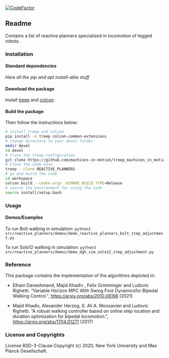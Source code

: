 [![CodeFactor](https://www.codefactor.io/repository/github/machines-in-motion/reactive_planners/badge/master?s=2265cf35a56607421790341030c3b894f59b1c28)](https://www.codefactor.io/repository/github/machines-in-motion/reactive_planners/overview/master)

Readme
------

Contains a list of reactive planners specialized in locomotion of legged robots.

### Installation

#### Standard dependencies

*Here all the pip and apt install-able stuff*

#### Download the package

Install
[treep](https://gitlab.is.tue.mpg.de/amd-clmc/treep)
and
[colcon](https://github.com/machines-in-motion/machines-in-motion.github.io/wiki/use_colcon)
.


#### Build the package


Then follow the instructions below:
```bash
# install treep and colcon
pip install -U treep colcon-common-extensions
# change directory to your devel folder
mkdir devel
cd devel
# Clone the treep configuration
git clone https://github.com/machines-in-motion/treep_machines_in_motion.git
# Clone the code base
treep --clone REACTIVE_PLANNERS
# go and build the code
cd workspace
colcon build --cmake-args -DCMAKE_BUILD_TYPE=Release
# source the environment for using the code
source install/setup.bash
```

### Usage

#### Demos/Examples

To run Bolt walking in simulation:
 `python3 src/reactive_planners/demos/demo_reactive_planners_bolt_step_adjustment.py`

To run Solo12 walking in simulation:
 `python3 src/reactive_planners/demos/demo_dgh_sim_solo12_step_adjustment.py`

### Reference

This package contains the implementation of the algorithms depicted in:

- Elham Daneshmand, Majid Khadiv , Felix Grimminger and Ludovic Righetti.
  “Variable Horizon MPC With Swing Foot Dynamicsfor Bipedal Walking Control.”,
  https://arxiv.org/abs/2010.08198 (2021)

- Majid Khadiv, Alexander Herzog, S. Ali A. Moosavian and Ludovic Righetti.
  “A robust walking controller based on online step location and duration
  optimization for bipedal locomotion.”, https://arxiv.org/abs/1704.01271 (2017)

### License and Copyrights

License BSD-3-Clause
Copyright (c) 2020, New York University and Max Planck Gesellschaft.
